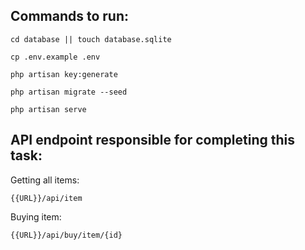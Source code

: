 ## Commands to run:

``cd database || touch database.sqlite``

``cp .env.example .env``

``php artisan key:generate``

``php artisan migrate --seed``

``php artisan serve``


## API endpoint responsible for completing this task:

Getting all items:

``{{URL}}/api/item``

Buying item:

``{{URL}}/api/buy/item/{id}``
